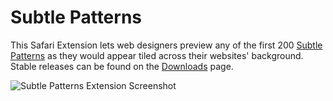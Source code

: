 Subtle Patterns
===============

This Safari Extension lets web designers preview any of the first 200 [Subtle Patterns](http://subtlepatterns.com) as they would appear tiled across their websites' background. Stable releases can be found on the [Downloads](https://github.com/mattrajca/Safari-Extensions/downloads) page.

![Subtle Patterns Extension Screenshot](http://dl.dropbox.com/u/321814/images/SubtlePatterns.png)
